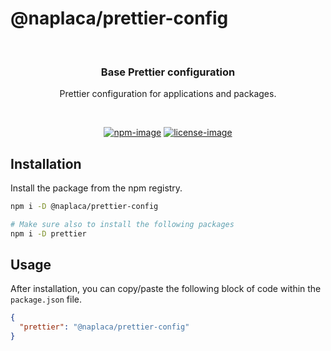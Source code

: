 # @naplaca/prettier-config

<br />

<div align="center">
  <h3>Base Prettier configuration</h3>
  <p>Prettier configuration for applications and packages.</p>
</div>

<br />

<div align="center">

[![npm-image]][npm-url] [![license-image]][license-url]

</div>

## Installation

Install the package from the npm registry.

```sh
npm i -D @naplaca/prettier-config

# Make sure also to install the following packages
npm i -D prettier
```

## Usage

After installation, you can copy/paste the following block of code within the `package.json` file.

```json
{
  "prettier": "@naplaca/prettier-config"
}
```

[npm-image]: https://img.shields.io/npm/v/@naplaca/prettier-config/latest.svg?style=for-the-badge&logo=npm
[npm-url]: https://www.npmjs.com/package/@naplaca/prettier-config/v/latest "npm"
[license-url]: LICENSE.md
[license-image]: https://img.shields.io/github/license/naplaca/devkit?style=for-the-badge
